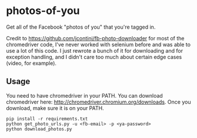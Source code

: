 # photos-of-you
Get all of the Facebook "photos of you" that you're tagged in.

Credit to https://github.com/jcontini/fb-photo-downloader for most of the chromedriver code, I've never worked with selenium before and was able to use a lot of this code. I just rewrote a bunch of it for downloading and for exception handling, and I didn't care too much about certain edge cases (video, for example).

## Usage

You need to have chromedriver in your PATH. You can download chromedriver here: http://chromedriver.chromium.org/downloads. Once you download, make sure it is on your PATH.

```
pip install -r requirements.txt
python get_photo_urls.py -u <fb-email> -p <ya-password>
python download_photos.py
```
